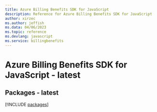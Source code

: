 ```yaml
---
title: Azure Billing Benefits SDK for JavaScript
description: Reference for Azure Billing Benefits SDK for JavaScript
author: xirzec
ms.author: jeffish
ms.data: 04/06/2023
ms.topic: reference
ms.devlang: javascript
ms.service: billingbenefits
---
```

# Azure Billing Benefits SDK for JavaScript - latest
## Packages - latest
[!INCLUDE [packages](billing-benefits-index.md)]